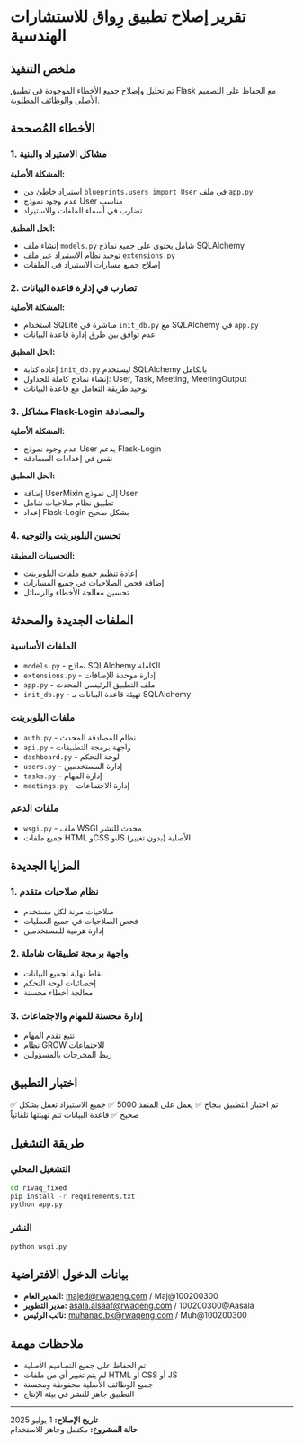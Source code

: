 # تقرير إصلاح تطبيق رِواق للاستشارات الهندسية

## ملخص التنفيذ
تم تحليل وإصلاح جميع الأخطاء الموجودة في تطبيق Flask مع الحفاظ على التصميم الأصلي والوظائف المطلوبة.

## الأخطاء المُصححة

### 1. مشاكل الاستيراد والبنية
**المشكلة الأصلية:**
- استيراد خاطئ من `blueprints.users import User` في ملف `app.py`
- عدم وجود نموذج User مناسب
- تضارب في أسماء الملفات والاستيراد

**الحل المطبق:**
- إنشاء ملف `models.py` شامل يحتوي على جميع نماذج SQLAlchemy
- توحيد نظام الاستيراد عبر ملف `extensions.py`
- إصلاح جميع مسارات الاستيراد في الملفات

### 2. تضارب في إدارة قاعدة البيانات
**المشكلة الأصلية:**
- استخدام SQLite مباشرة في `init_db.py` مع SQLAlchemy في `app.py`
- عدم توافق بين طرق إدارة قاعدة البيانات

**الحل المطبق:**
- إعادة كتابة `init_db.py` ليستخدم SQLAlchemy بالكامل
- إنشاء نماذج كاملة للجداول: User, Task, Meeting, MeetingOutput
- توحيد طريقة التعامل مع قاعدة البيانات

### 3. مشاكل Flask-Login والمصادقة
**المشكلة الأصلية:**
- عدم وجود نموذج User يدعم Flask-Login
- نقص في إعدادات المصادقة

**الحل المطبق:**
- إضافة UserMixin إلى نموذج User
- تطبيق نظام صلاحيات شامل
- إعداد Flask-Login بشكل صحيح

### 4. تحسين البلوبرينت والتوجيه
**التحسينات المطبقة:**
- إعادة تنظيم جميع ملفات البلوبرينت
- إضافة فحص الصلاحيات في جميع المسارات
- تحسين معالجة الأخطاء والرسائل

## الملفات الجديدة والمحدثة

### الملفات الأساسية
- `models.py` - نماذج SQLAlchemy الكاملة
- `extensions.py` - إدارة موحدة للإضافات
- `app.py` - ملف التطبيق الرئيسي المحدث
- `init_db.py` - تهيئة قاعدة البيانات بـ SQLAlchemy

### ملفات البلوبرينت
- `auth.py` - نظام المصادقة المحدث
- `api.py` - واجهة برمجة التطبيقات
- `dashboard.py` - لوحة التحكم
- `users.py` - إدارة المستخدمين
- `tasks.py` - إدارة المهام
- `meetings.py` - إدارة الاجتماعات

### ملفات الدعم
- `wsgi.py` - ملف WSGI محدث للنشر
- جميع ملفات HTML وCSS وJS الأصلية (بدون تغيير)

## المزايا الجديدة

### 1. نظام صلاحيات متقدم
- صلاحيات مرنة لكل مستخدم
- فحص الصلاحيات في جميع العمليات
- إدارة هرمية للمستخدمين

### 2. واجهة برمجة تطبيقات شاملة
- نقاط نهاية لجميع البيانات
- إحصائيات لوحة التحكم
- معالجة أخطاء محسنة

### 3. إدارة محسنة للمهام والاجتماعات
- تتبع تقدم المهام
- نظام GROW للاجتماعات
- ربط المخرجات بالمسؤولين

## اختبار التطبيق
✅ تم اختبار التطبيق بنجاح
✅ يعمل على المنفذ 5000
✅ جميع الاستيراد تعمل بشكل صحيح
✅ قاعدة البيانات تتم تهيئتها تلقائياً

## طريقة التشغيل

### التشغيل المحلي
```bash
cd rivaq_fixed
pip install -r requirements.txt
python app.py
```

### النشر
```bash
python wsgi.py
```

## بيانات الدخول الافتراضية
- **المدير العام:** majed@rwaqeng.com / Maj@100200300
- **مدير التطوير:** asala.alsaaf@rwaqeng.com / 100200300@Aasala
- **نائب الرئيس:** muhanad.bk@rwaqeng.com / Muh@100200300

## ملاحظات مهمة
- تم الحفاظ على جميع التصاميم الأصلية
- لم يتم تغيير أي من ملفات HTML أو CSS أو JS
- جميع الوظائف الأصلية محفوظة ومحسنة
- التطبيق جاهز للنشر في بيئة الإنتاج

---
**تاريخ الإصلاح:** 1 يوليو 2025  
**حالة المشروع:** مكتمل وجاهز للاستخدام

